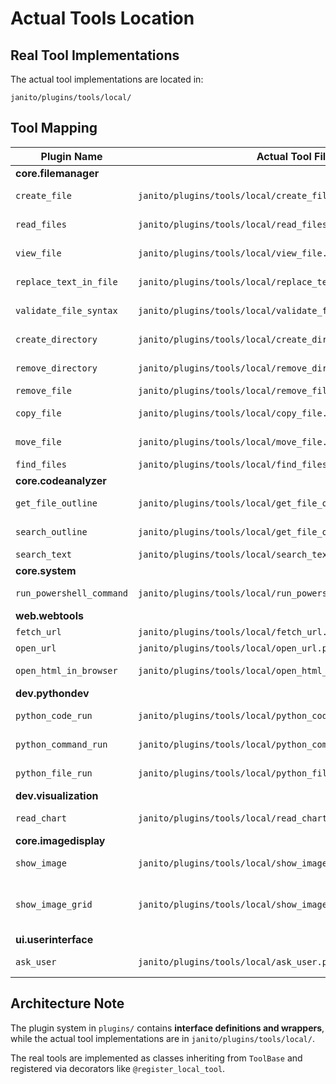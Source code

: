 # Actual Tools Location

## Real Tool Implementations

The actual tool implementations are located in:
```
janito/plugins/tools/local/
```

## Tool Mapping

| Plugin Name | Actual Tool File | Description |
|-------------|------------------|-------------|
| **core.filemanager** | | |
| `create_file` | `janito/plugins/tools/local/create_file.py` | Create new files |
| `read_files` | `janito/plugins/tools/local/read_files.py` | Read multiple files |
| `view_file` | `janito/plugins/tools/local/view_file.py` | Read file contents |
| `replace_text_in_file` | `janito/plugins/tools/local/replace_text_in_file.py` | Find and replace text |
| `validate_file_syntax` | `janito/plugins/tools/local/validate_file_syntax/` | Syntax validation |
| `create_directory` | `janito/plugins/tools/local/create_directory.py` | Create directories |
| `remove_directory` | `janito/plugins/tools/local/remove_directory.py` | Remove directories |
| `remove_file` | `janito/plugins/tools/local/remove_file.py` | Delete files |
| `copy_file` | `janito/plugins/tools/local/copy_file.py` | Copy files/directories |
| `move_file` | `janito/plugins/tools/local/move_file.py` | Move/rename files |
| `find_files` | `janito/plugins/tools/local/find_files.py` | Search for files |
| **core.codeanalyzer** | | |
| `get_file_outline` | `janito/plugins/tools/local/get_file_outline/` | File structure analysis |
| `search_outline` | `janito/plugins/tools/local/get_file_outline/search_outline.py` | Search in outlines |
| `search_text` | `janito/plugins/tools/local/search_text/` | Text search |
| **core.system** | | |
| `run_powershell_command` | `janito/plugins/tools/local/run_powershell_command.py` | PowerShell execution |
| **web.webtools** | | |
| `fetch_url` | `janito/plugins/tools/local/fetch_url.py` | Web scraping |
| `open_url` | `janito/plugins/tools/local/open_url.py` | Open URLs |
| `open_html_in_browser` | `janito/plugins/tools/local/open_html_in_browser.py` | Open HTML files |
| **dev.pythondev** | | |
| `python_code_run` | `janito/plugins/tools/local/python_code_run.py` | Python execution |
| `python_command_run` | `janito/plugins/tools/local/python_command_run.py` | Python -c execution |
| `python_file_run` | `janito/plugins/tools/local/python_file_run.py` | Python script execution |
| **dev.visualization** | | |
| `read_chart` | `janito/plugins/tools/local/read_chart.py` | Data visualization |
| **core.imagedisplay** | | |
| `show_image` | `janito/plugins/tools/local/show_image.py` | Display single image |
| `show_image_grid` | `janito/plugins/tools/local/show_image_grid.py` | Display multiple images in a grid |
| **ui.userinterface** | | |
| `ask_user` | `janito/plugins/tools/local/ask_user.py` | User interaction |

## Architecture Note

The plugin system in `plugins/` contains **interface definitions and wrappers**, while the actual tool implementations are in `janito/plugins/tools/local/`. 

The real tools are implemented as classes inheriting from `ToolBase` and registered via decorators like `@register_local_tool`.